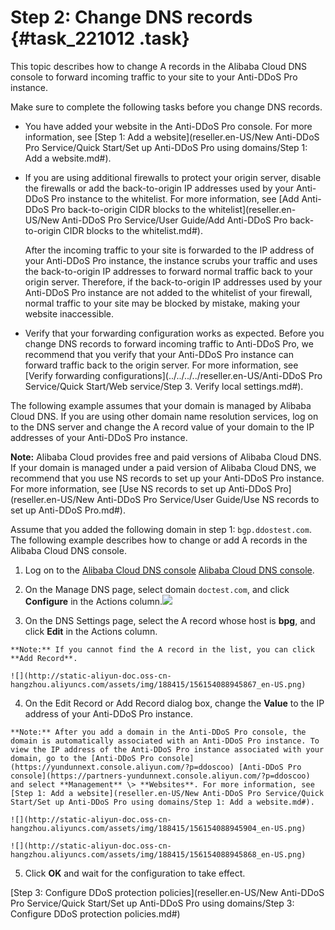 # Step 2: Change DNS records {#task_221012 .task}

This topic describes how to change A records in the Alibaba Cloud DNS console to forward incoming traffic to your site to your Anti-DDoS Pro instance.

Make sure to complete the following tasks before you change DNS records.

-   You have added your website in the Anti-DDoS Pro console. For more information, see [Step 1: Add a website](reseller.en-US/New Anti-DDoS Pro Service/Quick Start/Set up Anti-DDoS Pro using domains/Step 1: Add a website.md#).
-   If you are using additional firewalls to protect your origin server, disable the firewalls or add the back-to-origin IP addresses used by your Anti-DDoS Pro instance to the whitelist. For more information, see [Add Anti-DDoS Pro back-to-origin CIDR blocks to the whitelist](reseller.en-US/New Anti-DDoS Pro Service/User Guide/Add Anti-DDoS Pro back-to-origin CIDR blocks to the whitelist.md#).

    After the incoming traffic to your site is forwarded to the IP address of your Anti-DDoS Pro instance, the instance scrubs your traffic and uses the back-to-origin IP addresses to forward normal traffic back to your origin server. Therefore, if the back-to-origin IP addresses used by your Anti-DDoS Pro instance are not added to the whitelist of your firewall, normal traffic to your site may be blocked by mistake, making your website inaccessible.

-   Verify that your forwarding configuration works as expected. Before you change DNS records to forward incoming traffic to Anti-DDoS Pro, we recommend that you verify that your Anti-DDoS Pro instance can forward traffic back to the origin server. For more information, see [Verify forwarding configurations](../../../../reseller.en-US/Anti-DDoS Pro Service/Quick Start/Web service/Step 3. Verify local settings.md#).

The following example assumes that your domain is managed by Alibaba Cloud DNS. If you are using other domain name resolution services, log on to the DNS server and change the A record value of your domain to the IP addresses of your Anti-DDoS Pro instance.

**Note:** Alibaba Cloud provides free and paid versions of Alibaba Cloud DNS. If your domain is managed under a paid version of Alibaba Cloud DNS, we recommend that you use NS records to set up your Anti-DDoS Pro instance. For more information, see [Use NS records to set up Anti-DDoS Pro](reseller.en-US/New Anti-DDoS Pro Service/User Guide/Use NS records to set up Anti-DDoS Pro.md#).

Assume that you added the following domain in step 1: `bgp.ddostest.com`. The following example describes how to change or add A records in the Alibaba Cloud DNS console.

1.   Log on to the [Alibaba Cloud DNS console](https://dns.console.aliyun.com) [Alibaba Cloud DNS console](https://partners-dns.console.aliyun.com). 
2.   On the Manage DNS page, select domain `doctest.com`, and click **Configure** in the Actions column.![](http://static-aliyun-doc.oss-cn-hangzhou.aliyuncs.com/assets/img/188415/156154088945866_en-US.png)

  
3.   On the DNS Settings page, select the A record whose host is **bpg**, and click **Edit** in the Actions column. 

    **Note:** If you cannot find the A record in the list, you can click **Add Record**.

    ![](http://static-aliyun-doc.oss-cn-hangzhou.aliyuncs.com/assets/img/188415/156154088945867_en-US.png)

4.   On the Edit Record or Add Record dialog box, change the **Value** to the IP address of your Anti-DDoS Pro instance. 

    **Note:** After you add a domain in the Anti-DDoS Pro console, the domain is automatically associated with an Anti-DDoS Pro instance. To view the IP address of the Anti-DDoS Pro instance associated with your domain, go to the [Anti-DDoS Pro console](https://yundunnext.console.aliyun.com/?p=ddoscoo) [Anti-DDoS Pro console](https://partners-yundunnext.console.aliyun.com/?p=ddoscoo) and select **Management** \> **Websites**. For more information, see [Step 1: Add a website](reseller.en-US/New Anti-DDoS Pro Service/Quick Start/Set up Anti-DDoS Pro using domains/Step 1: Add a website.md#).

    ![](http://static-aliyun-doc.oss-cn-hangzhou.aliyuncs.com/assets/img/188415/156154088945904_en-US.png)

    ![](http://static-aliyun-doc.oss-cn-hangzhou.aliyuncs.com/assets/img/188415/156154088945868_en-US.png)

5.   Click **OK** and wait for the configuration to take effect. 

 [Step 3: Configure DDoS protection policies](reseller.en-US/New Anti-DDoS Pro Service/Quick Start/Set up Anti-DDoS Pro using domains/Step 3: Configure DDoS protection policies.md#) 

